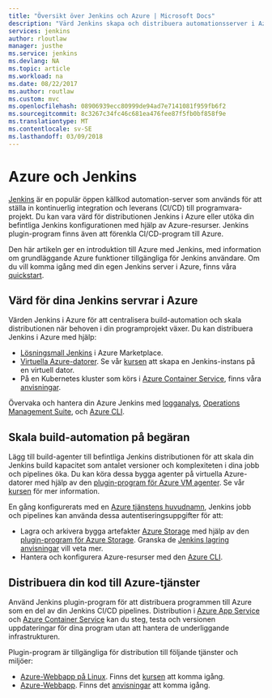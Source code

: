 ```yaml
---
title: "Översikt över Jenkins och Azure | Microsoft Docs"
description: "Värd Jenkins skapa och distribuera automationsserver i Azure och använda Azure beräkning och lagring-resurser för att utöka din kontinuerlig integrering och distribution (CI/CD) pipelines."
services: jenkins
author: rloutlaw
manager: justhe
ms.service: jenkins
ms.devlang: NA
ms.topic: article
ms.workload: na
ms.date: 08/22/2017
ms.author: routlaw
ms.custom: mvc
ms.openlocfilehash: 08906939ecc80999de94ad7e7141081f959fb6f2
ms.sourcegitcommit: 8c3267c34fc46c681ea476fee87f5fb0bf858f9e
ms.translationtype: MT
ms.contentlocale: sv-SE
ms.lasthandoff: 03/09/2018
---
```

# <a name="azure-and-jenkins"></a>Azure och Jenkins

[Jenkins](https://jenkins.io/) är en populär öppen källkod automation-server som används för att ställa in kontinuerlig integration och leverans (CI/CD) till programvara-projekt. Du kan vara värd för distributionen Jenkins i Azure eller utöka din befintliga Jenkins konfigurationen med hjälp av Azure-resurser. Jenkins plugin-program finns även att förenkla CI/CD-program till Azure.

Den här artikeln ger en introduktion till Azure med Jenkins, med information om grundläggande Azure funktioner tillgängliga för Jenkins användare. Om du vill komma igång med din egen Jenkins server i Azure, finns våra [quickstart](install-jenkins-solution-template.md).

## <a name="host-your-jenkins-servers-in-azure"></a>Värd för dina Jenkins servrar i Azure

Värden Jenkins i Azure för att centralisera build-automation och skala distributionen när behoven i din programprojekt växer. Du kan distribuera Jenkins i Azure med hjälp:
 
- [Lösningsmall Jenkins](install-jenkins-solution-template.md) i Azure Marketplace.
- [Virtuella Azure-datorer](/azure/virtual-machines/linux/overview). Se vår [kursen](/azure/virtual-machines/linux/tutorial-jenkins-github-docker-cicd) att skapa en Jenkins-instans på en virtuell dator.
- På en Kubernetes kluster som körs i [Azure Container Service](/azure/container-service/kubernetes/container-service-kubernetes-walkthrough), finns våra [anvisningar](/azure/container-service/kubernetes/container-service-kubernetes-jenkins).

Övervaka och hantera din Azure Jenkins med [logganalys](/azure/log-analytics/log-analytics-overview), [Operations Management Suite](/azure/operations-management-suite/operations-management-suite-overview), och [Azure CLI](/cli/azure).

## <a name="scale-your-build-automation-on-demand"></a>Skala build-automation på begäran

Lägg till build-agenter till befintliga Jenkins distributionen för att skala din Jenkins build kapacitet som antalet versioner och komplexiteten i dina jobb och pipelines öka. Du kan köra dessa bygga agenter på virtuella Azure-datorer med hjälp av den [plugin-program för Azure VM agenter](jenkins-azure-vm-agents.md). Se vår [kursen](/azure/jenkins/jenkins-azure-vm-agents) för mer information.

En gång konfigurerats med en [Azure tjänstens huvudnamn](/azure/azure-resource-manager/resource-group-overview), Jenkins jobb och pipelines kan använda dessa autentiseringsuppgifter för att:

- Lagra och arkivera bygga artefakter [Azure Storage](/azure/storage/common/storage-introduction) med hjälp av den [plugin-program för Azure Storage](https://plugins.jenkins.io/windows-azure-storage). Granska de [Jenkins lagring anvisningar](/azure/storage/common/storage-java-jenkins-continuous-integration-solution) vill veta mer.
- Hantera och konfigurera Azure-resurser med den [Azure CLI](/azure/jenkins/execute-cli-jenkins-pipeline).

## <a name="deploy-your-code-into-azure-services"></a>Distribuera din kod till Azure-tjänster

Använd Jenkins plugin-program för att distribuera programmen till Azure som en del av din Jenkins CI/CD pipelines. Distribution i [Azure App Service](/azure/app-service/) och [Azure Container Service](/azure/container-service/kubernetes/) kan du steg, testa och versionen uppdateringar för dina program utan att hantera de underliggande infrastrukturen.

 Plugin-program är tillgängliga för distribution till följande tjänster och miljöer:

- [Azure-Webbapp på Linux](/azure/app-service/containers/app-service-linux-intro). Finns det [kursen](java-deploy-webapp-tutorial.md) att komma igång.
- [Azure-Webbapp](/azure/app-service/app-service-web-overview). Finns det [anvisningar](deploy-Jenkins-app-service-plugin.md) att komma igång.

